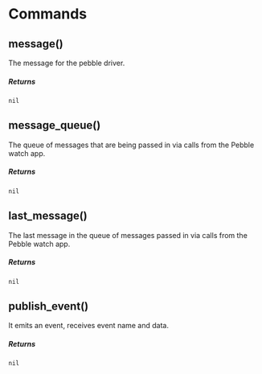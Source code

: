 # Commands

## message() 

The message for the pebble driver.

##### Returns 

`nil`

## message_queue()

The queue of messages that are being passed in via calls from the Pebble watch app.

##### Returns 

`nil`

## last_message()

The last message in the queue of messages passed in via calls from the Pebble watch app.

##### Returns 

`nil`

## publish_event()

It emits an event, receives event name and data.

##### Returns

`nil`
